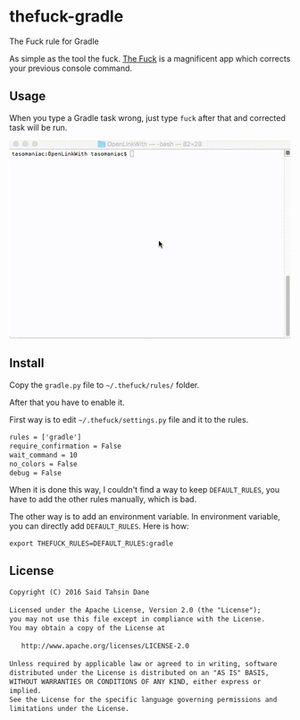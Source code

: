 thefuck-gradle
==============

The Fuck rule for Gradle

As simple as the tool the fuck. [The Fuck][fuck] is a magnificent app which corrects your previous console command.

Usage
-----

When you type a Gradle task wrong, just type `fuck` after that and corrected task will be run. 

![](art/gradle.gif)

Install
-------

Copy the `gradle.py` file to `~/.thefuck/rules/` folder.

After that you have to enable it. 

First way is to edit `~/.thefuck/settings.py` file and it to the rules. 

```
rules = ['gradle']
require_confirmation = False
wait_command = 10
no_colors = False
debug = False
```

When it is done this way, I couldn't find a way to keep `DEFAULT_RULES`, you have to add the other rules manually, which is bad. 

The other way is to add an environment variable. In environment variable, you can directly add `DEFAULT_RULES`. Here is how:

```
export THEFUCK_RULES=DEFAULT_RULES:gradle
```

License
-------

    Copyright (C) 2016 Said Tahsin Dane

    Licensed under the Apache License, Version 2.0 (the "License");
    you may not use this file except in compliance with the License.
    You may obtain a copy of the License at

       http://www.apache.org/licenses/LICENSE-2.0

    Unless required by applicable law or agreed to in writing, software
    distributed under the License is distributed on an "AS IS" BASIS,
    WITHOUT WARRANTIES OR CONDITIONS OF ANY KIND, either express or implied.
    See the License for the specific language governing permissions and
    limitations under the License.


[fuck]: https://github.com/nvbn/thefuck

